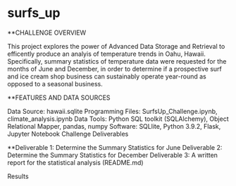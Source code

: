 # surfs_up


**CHALLENGE OVERVIEW

This project explores the power of Advanced Data Storage and Retrieval to efficently produce an analyis of temperature trends in Oahu, Hawaii. Specifically, summary statistics of temperature data were requested for the months of June and December, in order to determine if a prospective surf and ice cream shop business can sustainably operate year-round as opposed to a seasonal business.

**FEATURES AND DATA SOURCES

Data Source: hawaii.sqlite
Programming Files: SurfsUp_Challenge.ipynb, climate_analysis.ipynb
Data Tools: Python SQL toolkit (SQLAlchemy), Object Relational Mapper, pandas, numpy
Software: SQLlite, Python 3.9.2, Flask, Jupyter Notebook
Challenge Deliverables

**Deliverable 1: 
Determine the Summary Statistics for June Deliverable 2: Determine the Summary Statistics for December Deliverable 3: A written report for the statistical analysis (README.md)

Results
